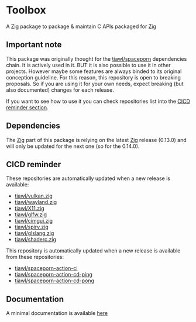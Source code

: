 # Toolbox

A [Zig][2] package to package & maintain C APIs packaged for [Zig][2]

## Important note

This package was originally thought for the [tiawl/spaceporn][1] dependencies chain. It is actively used in it. BUT it is also possible to use it in other projects. However maybe some features are always binded to its original conception guideline. For this reason, this repository is open to breaking proposals. So if you are using it for your own needs, expect breaking (but also documented) changes for each release.

If you want to see how to use it you can check repositories list into the [CICD reminder section](https://github.com/tiawl/toolbox/tree/trunk#cicd-reminder).

## Dependencies

The [Zig][2] part of this package is relying on the latest [Zig][2] release (0.13.0) and will only be updated for the next one (so for the 0.14.0).

## CICD reminder

These repositories are automatically updated when a new release is available:
* [tiawl/vulkan.zig][3]
* [tiawl/wayland.zig][4]
* [tiawl/X11.zig][5]
* [tiawl/glfw.zig][6]
* [tiawl/cimgui.zig][7]
* [tiawl/spirv.zig][8]
* [tiawl/glslang.zig][9]
* [tiawl/shaderc.zig][10]

This repository is automatically updated when a new release is available from these repositories:
* [tiawl/spaceporn-action-ci][11]
* [tiawl/spaceporn-action-cd-ping][12]
* [tiawl/spaceporn-action-cd-pong][13]

## Documentation

A minimal documentation is available [here](https://github.com/tiawl/toolbox/blob/trunk/DOC.md)

[1]:https://github.com/tiawl/spaceporn
[2]:https://github.com/ziglang/zig
[3]:https://github.com/tiawl/vulkan.zig
[4]:https://github.com/tiawl/wayland.zig
[5]:https://github.com/tiawl/X11.zig
[6]:https://github.com/tiawl/glfw.zig
[7]:https://github.com/tiawl/cimgui.zig
[8]:https://github.com/tiawl/spirv.zig
[9]:https://github.com/tiawl/glslang.zig
[10]:https://github.com/tiawl/shaderc.zig
[11]:https://github.com/tiawl/spaceporn-action-ci
[12]:https://github.com/tiawl/spaceporn-action-cd-ping
[13]:https://github.com/tiawl/spaceporn-action-cd-pong
